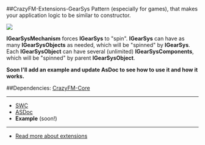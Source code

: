 ##CrazyFM-Extensions-GearSys
Pattern (especially for games), that makes your application logic to be similar to constructor.

![](https://github.com/CrazyFlasher/crazyfm/blob/gh-pages/assets/gears.jpg?raw=true)

**IGearSysMechanism** forces **IGearSys** to "spin". **IGearSys** can have as many **IGearSysObjects** as needed, which will be "spinned"
 by **IGearSys**.
Each **IGearSysObject** can have several (unlimited) **IGearSysComponents**, which will be "spinned" by parent **IGearSysObject**.

**Soon I'll add an example and update AsDoc to see how to use it and how it works.**

##Dependencies:
[CrazyFM-Core](https://github.com/CrazyFlasher/crazyfm/tree/master/core)

***

- [SWC](http://188.166.108.195/projects/crazyfm/extensions/gearSys/crazyfm-ext-gearSys_latest.zip)
- [ASDoc](http://188.166.108.195/projects/crazyfm/extensions/gearSys/doc)
- **Example** (soon!)

***

- [Read more about extensions](../../extensions)